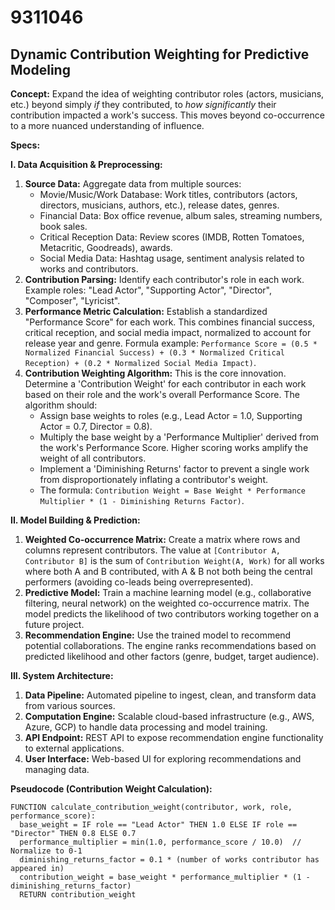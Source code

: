 # 9311046

## Dynamic Contribution Weighting for Predictive Modeling

**Concept:** Expand the idea of weighting contributor roles (actors, musicians, etc.) beyond simply *if* they contributed, to *how significantly* their contribution impacted a work's success. This moves beyond co-occurrence to a more nuanced understanding of influence.

**Specs:**

**I. Data Acquisition & Preprocessing:**

1.  **Source Data:** Aggregate data from multiple sources:
    *   Movie/Music/Work Database: Work titles, contributors (actors, directors, musicians, authors, etc.), release dates, genres.
    *   Financial Data: Box office revenue, album sales, streaming numbers, book sales.
    *   Critical Reception Data: Review scores (IMDB, Rotten Tomatoes, Metacritic, Goodreads), awards.
    *   Social Media Data: Hashtag usage, sentiment analysis related to works and contributors.
2.  **Contribution Parsing:**  Identify each contributor's role in each work.  Example roles: "Lead Actor", "Supporting Actor", "Director", "Composer", "Lyricist".
3.  **Performance Metric Calculation:**  Establish a standardized "Performance Score" for each work.  This combines financial success, critical reception, and social media impact, normalized to account for release year and genre.  Formula example: `Performance Score = (0.5 * Normalized Financial Success) + (0.3 * Normalized Critical Reception) + (0.2 * Normalized Social Media Impact)`.
4.  **Contribution Weighting Algorithm:** This is the core innovation.  Determine a 'Contribution Weight' for each contributor in each work based on their role and the work's overall Performance Score.  The algorithm should:
    *   Assign base weights to roles (e.g., Lead Actor = 1.0, Supporting Actor = 0.7, Director = 0.8).
    *   Multiply the base weight by a 'Performance Multiplier' derived from the work's Performance Score.  Higher scoring works amplify the weight of all contributors.
    *   Implement a 'Diminishing Returns' factor to prevent a single work from disproportionately inflating a contributor's weight.
    *   The formula: `Contribution Weight = Base Weight * Performance Multiplier * (1 - Diminishing Returns Factor)`.

**II. Model Building & Prediction:**

1.  **Weighted Co-occurrence Matrix:**  Create a matrix where rows and columns represent contributors.  The value at `[Contributor A, Contributor B]` is the sum of `Contribution Weight(A, Work)` for all works where both A and B contributed, with A & B not both being the central performers (avoiding co-leads being overrepresented).
2.  **Predictive Model:** Train a machine learning model (e.g., collaborative filtering, neural network) on the weighted co-occurrence matrix. The model predicts the likelihood of two contributors working together on a future project.
3.  **Recommendation Engine:** Use the trained model to recommend potential collaborations. The engine ranks recommendations based on predicted likelihood and other factors (genre, budget, target audience).

**III. System Architecture:**

1.  **Data Pipeline:**  Automated pipeline to ingest, clean, and transform data from various sources.
2.  **Computation Engine:**  Scalable cloud-based infrastructure (e.g., AWS, Azure, GCP) to handle data processing and model training.
3.  **API Endpoint:**  REST API to expose recommendation engine functionality to external applications.
4.  **User Interface:**  Web-based UI for exploring recommendations and managing data.

**Pseudocode (Contribution Weight Calculation):**

```
FUNCTION calculate_contribution_weight(contributor, work, role, performance_score):
  base_weight = IF role == "Lead Actor" THEN 1.0 ELSE IF role == "Director" THEN 0.8 ELSE 0.7
  performance_multiplier = min(1.0, performance_score / 10.0)  // Normalize to 0-1
  diminishing_returns_factor = 0.1 * (number of works contributor has appeared in)
  contribution_weight = base_weight * performance_multiplier * (1 - diminishing_returns_factor)
  RETURN contribution_weight
```